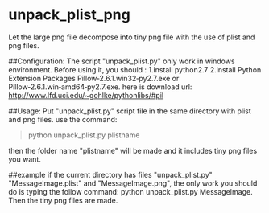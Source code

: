 unpack_plist_png
================

Let the large png file decompose into tiny png file with the use of plist and png files.

##Configuration:
  The script "unpack_plist.py" only work in windows environment. Before using it, you should :
  1.install python2.7
  2.install Python Extension Packages Pillow‑2.6.1.win32‑py2.7.exe or Pillow‑2.6.1.win‑amd64‑py2.7.exe.
    here is download url: http://www.lfd.uci.edu/~gohlke/pythonlibs/#pil

##Usage:
  Put "unpack_plist.py" script file in the same directory with plist and png files.
  use the command:
  >python unpack_plist.py plistname
  
  then the folder name "plistname" will be made and it includes tiny png files you want.

##example
  if the current directory has files "unpack_plist.py" "MessageImage.plist" and "MessageImage.png", the only work you should do is typing the follow command: python unpack_plist.py MessageImage. Then the tiny png files are made.
